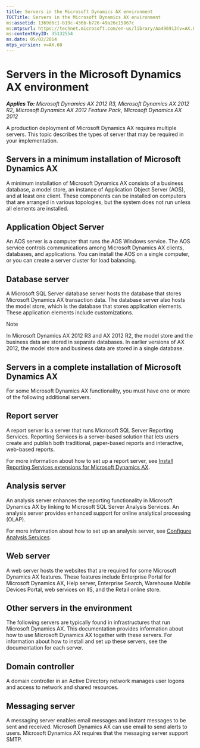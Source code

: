 ```yaml
---
title: Servers in the Microsoft Dynamics AX environment
TOCTitle: Servers in the Microsoft Dynamics AX environment
ms:assetid: 1369d6c1-b19c-436b-b726-49a26c15867c
ms:mtpsurl: https://technet.microsoft.com/en-us/library/Aa496913(v=AX.60)
ms:contentKeyID: 35132554
ms.date: 05/02/2014
mtps_version: v=AX.60
---
```


# Servers in the Microsoft Dynamics AX environment 


_**Applies To:** Microsoft Dynamics AX 2012 R3, Microsoft Dynamics AX 2012 R2, Microsoft Dynamics AX 2012 Feature Pack, Microsoft Dynamics AX 2012_

A production deployment of Microsoft Dynamics AX requires multiple servers. This topic describes the types of server that may be required in your implementation.

## Servers in a minimum installation of Microsoft Dynamics AX

A minimum installation of Microsoft Dynamics AX consists of a business database, a model store, an instance of Application Object Server (AOS), and at least one client. These components can be installed on computers that are arranged in various topologies, but the system does not run unless all elements are installed.

## Application Object Server

An AOS server is a computer that runs the AOS Windows service. The AOS service controls communications among Microsoft Dynamics AX clients, databases, and applications. You can install the AOS on a single computer, or you can create a server cluster for load balancing.

## Database server

A Microsoft SQL Server database server hosts the database that stores Microsoft Dynamics AX transaction data. The database server also hosts the model store, which is the database that stores application elements. These application elements include customizations.


> [!NOTE]
> <P>In Microsoft Dynamics AX 2012 R3 and AX 2012 R2, the model store and the business data are stored in separate databases. In earlier versions of AX 2012, the model store and business data are stored in a single database.</P>



## Servers in a complete installation of Microsoft Dynamics AX

For some Microsoft Dynamics AX functionality, you must have one or more of the following additional servers.

## Report server

A report server is a server that runs Microsoft SQL Server Reporting Services. Reporting Services is a server-based solution that lets users create and publish both traditional, paper-based reports and interactive, web-based reports.

For more information about how to set up a report server, see [Install Reporting Services extensions for Microsoft Dynamics AX](install-reporting-services-extensions-for-microsoft-dynamics-ax.md).

## Analysis server

An analysis server enhances the reporting functionality in Microsoft Dynamics AX by linking to Microsoft SQL Server Analysis Services. An analysis server provides enhanced support for online analytical processing (OLAP).

For more information about how to set up an analysis server, see [Configure Analysis Services](configure-analysis-services.md).

## Web server

A web server hosts the websites that are required for some Microsoft Dynamics AX features. These features include Enterprise Portal for Microsoft Dynamics AX, Help server, Enterprise Search, Warehouse Mobile Devices Portal, web services on IIS, and the Retail online store.

## Other servers in the environment

The following servers are typically found in infrastructures that run Microsoft Dynamics AX. This documentation provides information about how to use Microsoft Dynamics AX together with these servers. For information about how to install and set up these servers, see the documentation for each server.

## Domain controller

A domain controller in an Active Directory network manages user logons and access to network and shared resources.

## Messaging server

A messaging server enables email messages and instant messages to be sent and received. Microsoft Dynamics AX can use email to send alerts to users. Microsoft Dynamics AX requires that the messaging server support SMTP.

  


